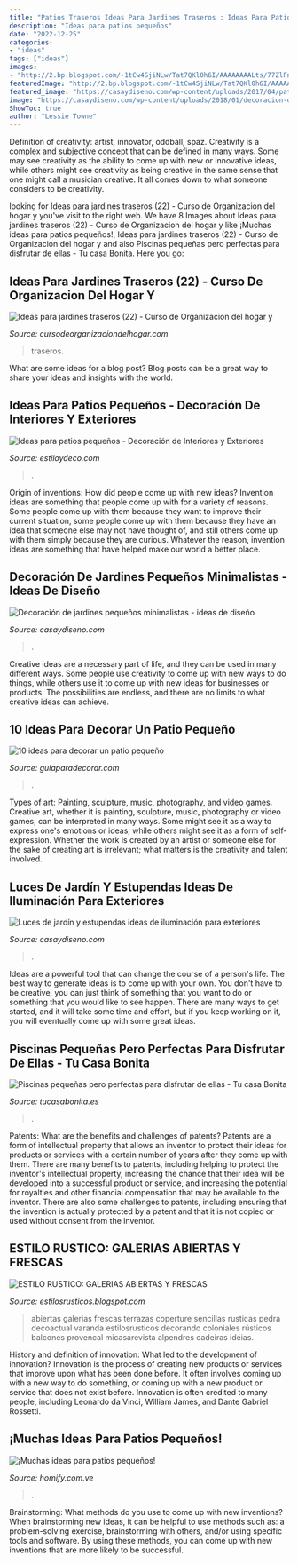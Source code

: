 ```yaml
---
title: "Patios Traseros Ideas Para Jardines Traseros : Ideas Para Patios Pequeños"
description: "Ideas para patios pequeños"
date: "2022-12-25"
categories:
- "ideas"
tags: ["ideas"]
images:
- "http://2.bp.blogspot.com/-1tCw4SjiNLw/Tat7QKl0h6I/AAAAAAAALts/77ZlFnvpLw8/s1600/galerias00452.jpg"
featuredImage: "http://2.bp.blogspot.com/-1tCw4SjiNLw/Tat7QKl0h6I/AAAAAAAALts/77ZlFnvpLw8/s1600/galerias00452.jpg"
featured_image: "https://casaydiseno.com/wp-content/uploads/2017/04/patio-trasero.jpg"
image: "https://casaydiseno.com/wp-content/uploads/2018/01/decoracion-de-jardines-pequenos-modernos.jpg"
ShowToc: true
author: "Lessie Towne"
---
```



Definition of creativity: artist, innovator, oddball, spaz.
Creativity is a complex and subjective concept that can be defined in many ways. Some may see creativity as the ability to come up with new or innovative ideas, while others might see creativity as being creative in the same sense that one might call a musician creative. It all comes down to what someone considers to be creativity.

	

		
looking for Ideas para jardines traseros (22) - Curso de Organizacion del hogar y you've visit to the right web. We have 8 Images about Ideas para jardines traseros (22) - Curso de Organizacion del hogar y like ¡Muchas ideas para patios pequeños!, Ideas para jardines traseros (22) - Curso de Organizacion del hogar y and also Piscinas pequeñas pero perfectas para disfrutar de ellas - Tu casa Bonita. Here you go:
		
    
## Ideas Para Jardines Traseros (22) - Curso De Organizacion Del Hogar Y

<img loading=lazy src="https://cursodeorganizaciondelhogar.com/wp-content/uploads/2016/04/Ideas-para-jardines-traseros-22.jpg" onerror="this.onerror=null;this.src='https://tse2.mm.bing.net/th?id=OIP.I9vZU3sujrth2HqwTBHtGQHaLI&amp;pid=15.1';" alt="Ideas para jardines traseros (22) - Curso de Organizacion del hogar y">

_Source: cursodeorganizaciondelhogar.com_

>traseros. 

	

What are some ideas for a blog post?
Blog posts can be a great way to share your ideas and insights with the world.

    
## Ideas Para Patios Pequeños - Decoración De Interiores Y Exteriores

<img loading=lazy src="http://www.estiloydeco.com/wp-content/uploads/2015/02/ideas-patios-pequenos-ideas6.jpg" onerror="this.onerror=null;this.src='https://tse4.mm.bing.net/th?id=OIP.VnF-R85Kg-1PHwn2uQgHmwHaD4&amp;pid=15.1';" alt="Ideas para patios pequeños - Decoración de Interiores y Exteriores">

_Source: estiloydeco.com_

>. 

	

Origin of inventions: How did people come up with new ideas?
Invention ideas are something that people come up with for a variety of reasons. Some people come up with them because they want to improve their current situation, some people come up with them because they have an idea that someone else may not have thought of, and still others come up with them simply because they are curious. Whatever the reason, invention ideas are something that have helped make our world a better place.

    
## Decoración De Jardines Pequeños Minimalistas - Ideas De Diseño

<img loading=lazy src="https://casaydiseno.com/wp-content/uploads/2018/01/decoracion-de-jardines-pequenos-modernos.jpg" onerror="this.onerror=null;this.src='https://tse4.mm.bing.net/th?id=OIP.pCSPmIElHZX73_qyq-s0WQHaE7&amp;pid=15.1';" alt="Decoración de jardines pequeños minimalistas - ideas de diseño">

_Source: casaydiseno.com_

>. 

	

Creative ideas are a necessary part of life, and they can be used in many different ways. Some people use creativity to come up with new ways to do things, while others use it to come up with new ideas for businesses or products. The possibilities are endless, and there are no limits to what creative ideas can achieve.

    
## 10 Ideas Para Decorar Un Patio Pequeño

<img loading=lazy src="https://www.guiaparadecorar.com/wp-content/uploads/2016/07/10-ideas-para-decorar-un-patio-pequeno-08.jpg" onerror="this.onerror=null;this.src='https://tse2.mm.bing.net/th?id=OIP.i7I8-zAutAeOzF-pLSiupAHaKO&amp;pid=15.1';" alt="10 ideas para decorar un patio pequeño">

_Source: guiaparadecorar.com_

>. 

	

Types of art: Painting, sculpture, music, photography, and video games.
Creative art, whether it is painting, sculpture, music, photography or video games, can be interpreted in many ways. Some might see it as a way to express one's emotions or ideas, while others might see it as a form of self-expression. Whether the work is created by an artist or someone else for the sake of creating art is irrelevant; what matters is the creativity and talent involved.

    
## Luces De Jardín Y Estupendas Ideas De Iluminación Para Exteriores

<img loading=lazy src="https://casaydiseno.com/wp-content/uploads/2017/04/patio-trasero.jpg" onerror="this.onerror=null;this.src='https://tse1.mm.bing.net/th?id=OIP.NGjb_Hp2kgYi1ldKJXCCwgHaFj&amp;pid=15.1';" alt="Luces de jardín y estupendas ideas de iluminación para exteriores">

_Source: casaydiseno.com_

>. 

	

Ideas are a powerful tool that can change the course of a person's life. The best way to generate ideas is to come up with your own. You don't have to be creative, you can just think of something that you want to do or something that you would like to see happen. There are many ways to get started, and it will take some time and effort, but if you keep working on it, you will eventually come up with some great ideas.

    
## Piscinas Pequeñas Pero Perfectas Para Disfrutar De Ellas - Tu Casa Bonita

<img loading=lazy src="https://tucasabonita.es/wp-content/uploads/2018/07/piscinas-pequenas-12.jpg" onerror="this.onerror=null;this.src='https://tse1.mm.bing.net/th?id=OIP.6GP-NY6D5PGxH0cMtx7NIwHaLH&amp;pid=15.1';" alt="Piscinas pequeñas pero perfectas para disfrutar de ellas - Tu casa Bonita">

_Source: tucasabonita.es_

>. 

	

Patents: What are the benefits and challenges of patents?
Patents are a form of intellectual property that allows an inventor to protect their ideas for products or services with a certain number of years after they come up with them. There are many benefits to patents, including helping to protect the inventor's intellectual property, increasing the chance that their idea will be developed into a successful product or service, and increasing the potential for royalties and other financial compensation that may be available to the inventor. There are also some challenges to patents, including ensuring that the invention is actually protected by a patent and that it is not copied or used without consent from the inventor.

    
## ESTILO RUSTICO: GALERIAS ABIERTAS Y FRESCAS

<img loading=lazy src="http://2.bp.blogspot.com/-1tCw4SjiNLw/Tat7QKl0h6I/AAAAAAAALts/77ZlFnvpLw8/s1600/galerias00452.jpg" onerror="this.onerror=null;this.src='https://tse3.mm.bing.net/th?id=OIP.T-OHH7XYTBEYdng0FWKLhgHaFj&amp;pid=15.1';" alt="ESTILO RUSTICO: GALERIAS ABIERTAS Y FRESCAS">

_Source: estilosrusticos.blogspot.com_

>abiertas galerias frescas terrazas coperture sencillas rusticas pedra decoactual varanda estilosrusticos decorando coloniales rústicos balcones provencal micasarevista alpendres cadeiras idéias. 

	

History and definition of innovation: What led to the development of innovation?
Innovation is the process of creating new products or services that improve upon what has been done before. It often involves coming up with a new way to do something, or coming up with a new product or service that does not exist before. Innovation is often credited to many people, including Leonardo da Vinci, William James, and Dante Gabriel Rossetti.

    
## ¡Muchas Ideas Para Patios Pequeños!

<img loading=lazy src="https://images.homify.com/images/a_0,c_fit,q_70,w_1108/v1453463716/p/photo/image/1264307/RR_PA_111115_30/fotos-de-de-estilo-de.jpg" onerror="this.onerror=null;this.src='https://tse3.mm.bing.net/th?id=OIP.zB7HoeUAm_66m2BAh-DD4QHaE7&amp;pid=15.1';" alt="¡Muchas ideas para patios pequeños!">

_Source: homify.com.ve_

>. 

	

Brainstorming: What methods do you use to come up with new inventions?
When brainstorming new ideas, it can be helpful to use methods such as: a problem-solving exercise, brainstorming with others, and/or using specific tools and software. By using these methods, you can come up with new inventions that are more likely to be successful.

